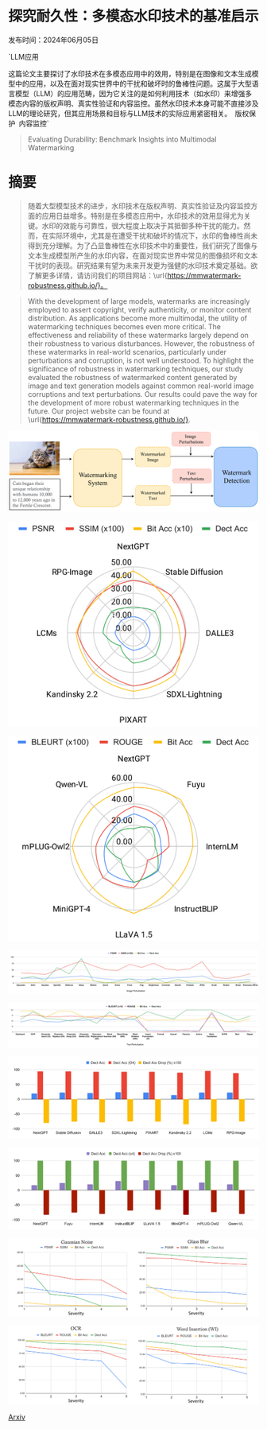 # 探究耐久性：多模态水印技术的基准启示

发布时间：2024年06月05日

`LLM应用

这篇论文主要探讨了水印技术在多模态应用中的效用，特别是在图像和文本生成模型中的应用，以及在面对现实世界中的干扰和破坏时的鲁棒性问题。这属于大型语言模型（LLM）的应用范畴，因为它关注的是如何利用技术（如水印）来增强多模态内容的版权声明、真实性验证和内容监控。虽然水印技术本身可能不直接涉及LLM的理论研究，但其应用场景和目标与LLM技术的实际应用紧密相关。` `版权保护` `内容监控`

> Evaluating Durability: Benchmark Insights into Multimodal Watermarking

# 摘要

> 随着大型模型技术的进步，水印技术在版权声明、真实性验证及内容监控方面的应用日益增多。特别是在多模态应用中，水印技术的效用显得尤为关键。水印的效能与可靠性，很大程度上取决于其抵御多种干扰的能力。然而，在实际环境中，尤其是在遭受干扰和破坏的情况下，水印的鲁棒性尚未得到充分理解。为了凸显鲁棒性在水印技术中的重要性，我们研究了图像与文本生成模型所产生的水印内容，在面对现实世界中常见的图像损坏和文本干扰时的表现。研究结果有望为未来开发更为强健的水印技术奠定基础。欲了解更多详情，请访问我们的项目网站：\url{https://mmwatermark-robustness.github.io/}。

> With the development of large models, watermarks are increasingly employed to assert copyright, verify authenticity, or monitor content distribution. As applications become more multimodal, the utility of watermarking techniques becomes even more critical. The effectiveness and reliability of these watermarks largely depend on their robustness to various disturbances. However, the robustness of these watermarks in real-world scenarios, particularly under perturbations and corruption, is not well understood. To highlight the significance of robustness in watermarking techniques, our study evaluated the robustness of watermarked content generated by image and text generation models against common real-world image corruptions and text perturbations. Our results could pave the way for the development of more robust watermarking techniques in the future. Our project website can be found at \url{https://mmwatermark-robustness.github.io/}.

![探究耐久性：多模态水印技术的基准启示](../../../paper_images/2406.03728/pipeline_v2.png)

![探究耐久性：多模态水印技术的基准启示](../../../paper_images/2406.03728/x1.png)

![探究耐久性：多模态水印技术的基准启示](../../../paper_images/2406.03728/x2.png)

![探究耐久性：多模态水印技术的基准启示](../../../paper_images/2406.03728/x3.png)

![探究耐久性：多模态水印技术的基准启示](../../../paper_images/2406.03728/x4.png)

![探究耐久性：多模态水印技术的基准启示](../../../paper_images/2406.03728/x5.png)

![探究耐久性：多模态水印技术的基准启示](../../../paper_images/2406.03728/x6.png)

![探究耐久性：多模态水印技术的基准启示](../../../paper_images/2406.03728/perturb_severity_image.png)

![探究耐久性：多模态水印技术的基准启示](../../../paper_images/2406.03728/perturb_severity_text.png)

[Arxiv](https://arxiv.org/abs/2406.03728)